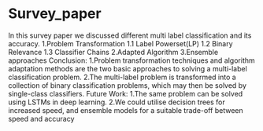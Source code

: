 # Survey_paper
In this survey paper we discussed different multi label classification and its accuracy.
  1.Problem Transformation
    1.1 Label Powerset(LP)
    1.2 Binary Relevance
     1.3 Classifier Chains
  2.Adapted Algorithm
  3.Ensemble approaches
Conclusion:
  1.Problem transformation techniques and algorithm adaptation methods are the two basic approaches to solving a multi-label classification problem. 
  2.The multi-label problem is transformed into a collection of binary classification problems, which may then be solved by single-class classifiers.
Future Work:
  1.The same problem can be solved using LSTMs in deep learning. 
  2.We could utilise decision trees for increased speed, and ensemble models for a suitable trade-off between speed and accuracy
